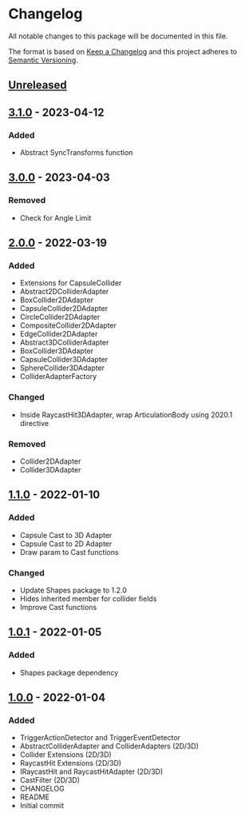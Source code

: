 # Changelog
All notable changes to this package will be documented in this file.

The format is based on [Keep a Changelog](http://keepachangelog.com/en/1.0.0/)
and this project adheres to [Semantic Versioning](http://semver.org/spec/v2.0.0.html).

## [Unreleased]

## [3.1.0] - 2023-04-12
### Added
- Abstract SyncTransforms function

## [3.0.0] - 2023-04-03
### Removed
- Check for Angle Limit

## [2.0.0] - 2022-03-19
### Added
- Extensions for CapsuleCollider
- Abstract2DColliderAdapter
- BoxCollider2DAdapter
- CapsuleCollider2DAdapter
- CircleCollider2DAdapter
- CompositeCollider2DAdapter
- EdgeCollider2DAdapter
- Abstract3DColliderAdapter
- BoxCollider3DAdapter
- CapsuleCollider3DAdapter
- SphereCollider3DAdapter
- ColliderAdapterFactory

### Changed
- Inside RaycastHit3DAdapter, wrap ArticulationBody using 2020.1 directive

### Removed
- Collider2DAdapter
- Collider3DAdapter

## [1.1.0] - 2022-01-10
### Added
- Capsule Cast to 3D Adapter
- Capsule Cast to 2D Adapter
- Draw param to Cast functions

### Changed
- Update Shapes package to 1.2.0
- Hides inherited member for collider fields
- Improve Cast functions

## [1.0.1] - 2022-01-05
### Added
- Shapes package dependency

## [1.0.0] - 2022-01-04
### Added
- TriggerActionDetector and TriggerEventDetector
- AbstractColliderAdapter and ColliderAdapters (2D/3D)
- Collider Extensions (2D/3D)
- RaycastHit Extensions (2D/3D)
- IRaycastHit and RaycastHitAdapter (2D/3D)
- CastFilter (2D/3D)
- CHANGELOG
- README
- Initial commit

[Unreleased]: https://github.com/HyagoOliveira/Collider-Adapter/compare/3.1.0...main
[3.1.0]: https://github.com/HyagoOliveira/Collider-Adapter/tree/3.1.0
[3.0.0]: https://github.com/HyagoOliveira/Collider-Adapter/tree/3.0.0
[2.0.0]: https://github.com/HyagoOliveira/Collider-Adapter/tree/2.0.0
[1.1.0]: https://github.com/HyagoOliveira/Collider-Adapter/tree/1.1.0
[1.0.1]: https://github.com/HyagoOliveira/Collider-Adapter/tree/1.0.1
[1.0.0]: https://github.com/HyagoOliveira/Collider-Adapter/tree/1.0.0

